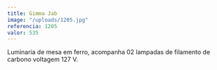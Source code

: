 ```yaml
---
title: Gimma Jab
image: "/uploads/1205.jpg"
referencia: 1205
valor: 535
---
```


Luminaria de mesa em ferro, acompanha 02 lampadas de filamento de carbono voltagem 127 V.
